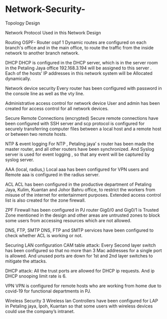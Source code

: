 # Network-Security-
Topology Design

Network Protocol Used in this Network Design

Routing
OSPF- Router ospf 1
Dynamic routes are configured on each branch's office and in the main office, to route the
traffic from the inside network to another branch network.

DHCP
DHCP is configured in the DHCP server, which is in the server room in the Petaling Jaya
office 192.168.3.194 will be assigned to this server . Each of the hosts’ IP addresses in this
network system will be Allocated dynamically.

Network device security
Every router has been configured with password in the console line as well as the vty line.

Administrative access control for network device
User and admin has been created for access control for all network devices.

Secure Remote Connections (encrypted)
Secure remote connections have been configured with SSH server and scp protocol is
configured for securely transferring computer files between a local host and a remote host or
between two remote hosts.

NTP & event logging
For NTP , Petaling jaya’ s router has been made the master router, and all other routers have
been synchronized. And Syslog server is used for event logging , so that any event will be
captured by syslog server.

AAA (local, radius,)
Local aaa has been configured for VPN users and Remote aaa is configured in the radius
server.

ACL
ACL has been configured in the productive department of Petaling Jaya, Kulim, Kuantan and
Johor Bahru office, to restrict the workers from misuse of the internet for entertainment
purposes.
Extended access control list is also created for the zone firewall.

ZPF
Firewall has been configured in PJ router Gig0/0 and Gig0/1 is Trusted Zone mentioned in
the design and other areas are untrusted zones to block some users from accessing resources
which are not allowed.

DNS, FTP, SMTP
DNS, FTP and SMTP services have been configured to check whether ACL is working or
not.

Securing LAN configuration
CAM table attack:
Every Second layer switch has been configured so that no more than 3 Mac addresses for a
single port is allowed. And unused ports are down for 1st and 2nd layer switches to mitigate
the attacks.

DHCP attack:
All the trust ports are allowed for DHCP ip requests. And ip DHCP snooping limit rate is 6.

VPN
VPN is configured for remote hosts who are working from home due to covid-19 for
functional departments in PJ.

Wireless Security
3 Wireless lan Controllers have been configured for LAP in Petaling jaya, Ipoh, Kuantan so
that some users with wireless devices could use the company’s intranet.
